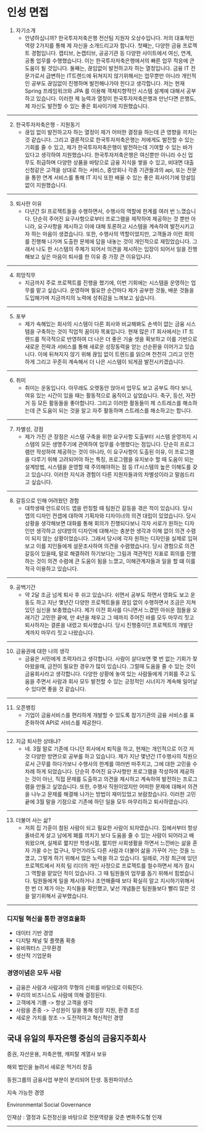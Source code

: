 # 인성 면접
1. 자기소개
	- 안녕하십니까? 한국투자저축은행 전산팀 지원자 오상수입니다. 저의 대표적인 역량 2가지를 통해 제 자신을 소개드리고자 합니다. 첫째는, 다양한 금융 프로젝트 경험입니다. 캡티브, 논캡티브, 공공기관 등 다양한 사이트에서 여신, 연계, 공통 업무를 수행했습니다. 이는 한국투자저축은행에서의 빠른 업무 적응에 큰 도움이 될 것입니다. 둘째는, 끊임없이 발전하고자 하는 열정입니다. 금융 IT 전문가로서 급변하는 IT트렌드에 뒤쳐지지 않기위해서는 업무뿐만 아니라 개인적인 공부도 끊임없이 진행하며 발전해나가야 한다고 생각합니다. 저는 현재 Spring 프레임워크와 JPA 를 이용해 객체지향적인 시스템 설계에 대해서 공부하고 있습니다. 이러한 제 능력과 열정이 한국투자저축은행과 만난다면 은행도, 제 자신도 발전할 수 있는 좋은 회사이기에 지원했습니다. 
- - - -
2. 한국투자저축은행 - 지원동기
	- 끊임 없이 발전하고자 하는 열정이 제가 어떠한 결정을 하는데 큰 영향을 끼치는 것 같습니다. 그리고 결론적으로 한국투자저축은행는 저에게도 발전할 수 있는 기회를 줄 수 있고, 제가 한국투자저축은행이 발전하는데 기여할 수 있는 바가 있다고 생각하여 지원했습니다. 한국투자저축은행은 여신뿐만 아니라 수신 업무도 취급하며 다양한 상품을 바탕으로 금융 지식을 쌓을 수 있고, 비대면 대출신청같은 고객을 상대로 하는 서비스, 중앙회나 각종 기관들과의 api, 또는 전문을 통한 연계 서비스를 통해 IT 지식 또한 배울 수 있는 좋은 회사이기에 망설임 없이 지원했습니다.  
- - - -
3. 퇴사한 이유
	- 다년간 SI 프로젝트들을 수행하면서, 수행사의 역할에 한계를 여러 번 느꼈습니다. 단순히 주어진 요구사항으로부터 프로그램을 제작하여 제공하는 것 뿐만 아니라, 요구사항을 제시하고 이에 대해 토론하고 시스템을 계속하여 발전시키고자 하는 마음이 생겼습니다. 또한, 수행사의 역할이었지만, 고객들과 이런 회의를 진행해 나가며 도출한 문제에 답을 내놓는 것이 개인적으로 재밌었습니다.  그래서 나도 한 시스템의 주체가 되어서 의견을 제시하는 입장이 되어서 일을 진행해보고 싶은 마음이 퇴사를 한 이유 중 가장 큰 이유입니다.
- - - -
4. 희망직무
	-  지금까지 주로 프로젝트를 진행을 했기에, 이번 기회에는 시스템을 운영하는 업무를 맡고 싶습니다. 운영하며 필요한 순간마다 제가 공부한 것들, 배운 것들을 도입해가며 지금까지의 노력에 성취감을 느껴보고 싶습니다.
- - - -
5. 포부
	- 제가 속해있는 회사의 시스템이 다른 회사와 비교해봐도 손색이 없는 금융 시스템을 구축하는 것이  직업적 꿈이자 목표입니다. 현재 많은 IT 회사에서는 IT 트렌드를 적극적으로 반영하여 더 나은 더 좋은 기술 셋을 확보하고 이를 기반으로 새로운 전략과 서비스를 통해 새로운 성장동력을 얻는 선순환을 이어가고 있습니다. 이에 뒤쳐지지 않기 위해 끊임 없이 트렌드를 읽으며 천천히 그리고 안전하게 그리고 꾸준히 계속해서 더 나은 시스템이 되게끔 발전시키겠습니다.
- - - -
6.  취미
	- 취미는 운동입니다. 아무래도 오랫동안 앉아서 업무도 보고 공부도 하다 보니, 여유 있는 시간이 있을 때는 활동적으로 움직이고 싶었습니다. 축구, 등산, 자전거 등 모든 활동들을 좋아합니다. 그리고 이러한 활동들이 제 스트레스를 해소하는데 큰 도움이 되는 것을 알고 자주 활동하며 스트레스를 해소하고는 합니다.
- - - -
7. 차별성, 강점
	- 제가 가진 큰 장점은 시스템 구축을 위한 요구사항 도출부터 시스템 운영까지 시스템의 모든 생명주기에 관여하여 업무를 수행했다는 점입니다.  단순히 프로그램만 작성하여 제공하는 것이 아니라, 이 요구사항이 도출된 이유, 이 프로그램을 다루기 위해 고려되어야 하는 특징, 프로그램을 유지보수 할 때 도움이 되는 설계방법, 시스템을 운영할 때 주의해야하는 점 등 IT시스템의 높은 이해도를 갖고 있습니다. 이러한 지식과 경험이 다른 지원자들과의 차별성이라고 말씀드리고 싶습니다.
- - - -
8. 갈등으로 인해 어려웠던 경험
	- 대학생때 안드로이드 앱을 런칭할 때 팀원간 갈등을 겪은 적이 있습니다. 당시 앱의 디자인 컨셉에 대하여 기획자와 디자이너의 의견 대립이 있었습니다. 당시 상황을 생각해보면 대화를 통해 회의가 진행되다보니 각자 서로가 원하는 디자인만 생각하고 상대방의 디자인에 대해서는 충분한 생각과 이해 없이 의견 수렴이 되지 않는 상황이었습니다. 그래서 당시에 각자 원하는 디자인을 실제로 입혀보고 이를 지인들에게 설문조사하여 의견을 수렴했습니다. 당시 경험으로 의견 갈등이 있을때, 말로 해결하려 하기보다는 그림과 객관적인 지표로 회의를 진행하는 것이 의견 수렴에 큰 도움이 됨을 느꼈고, 이해관계자들과 일을 할 떄 이를 적극 이용하고 있습니다.
- - - -
9. 공백기간
	- 약 2달 조금 넘게 퇴사 후 쉬고 있습니다. 쉬면서 공부도 하면서 영화도 보고 운동도 하고 지난 몇년간 다양한 프로젝트들을 끊임 없이 수행하면서 조금은 지쳐있던 심신을 보충했습니다. 제가 이전 회사를 다니면서 느겼떤 아쉬운 점들을 오래기간 고민한 끝에, 만 4년을 채우고 그 때까지 주어진 바를 모두 마무리 짓고 퇴사하자는 결론을 내렸고 퇴사했습니다. 당시 진행중이던 프로젝트의 개발단계까지 마무리 짓고 나왔습니다. 
- - - -
10. 금융권에 대한 나의 생각
	- 금융은 서민에게 조력자라고 생각합니다. 사람이 살다보면 몇 번 없는 기회가 찾아왔을때, 금전이 필요한 경우가 많이 있습니다. 그럴때 도움을 줄 수 있는 것이 금융회사라고 생각합니다. 다양한 상황에 놓여 있는 사람들에게 기회를 주고 도움을 주면서 사람과 회사 모두 발전할 수 있는 긍정적인 시너지가 계속해 일어날 수 있다면 좋을 것 같습니다.
- - - -
11. 오픈뱅킹
	- 기업이 금융서비스를 편리하게 개발할 수 있도록 참가기관의 금융 서비스를 표준화하여 API로 서비스를 제공한다.
- - - -
12. 지금 퇴사한 상태냐?
	- 네. 3월 말로 기존에 다니던 회사에서 퇴직을 하고, 현재는 개인적으로 이것 저것 다양한 방면으로 공부를 하고 있습니다.  제가 지난 몇년간 IT수행사의 직원으로서 근무를 하다가보니 수행사의 한계를 여러번 마주치고, 그에 대한 고민을 수차례 하게 되었습니다. 단순히 주어진 요구사항만 프로그램을 작성하여 제공하는 것이 아닌, 직접 문제를 도출하고 의견을 제시하고 계속하여 발전하는 프로그램을 만들고 싶었습니다. 또한, 수행사 직원이었지만 어떠한 문제에 대해서 의견을 나누고 문제를 해결해 나가는 방법이 재미있었고 보람찼습니다. 이러한 고민 끝에 3월 말을 기점으로 기존에 하던 일을 모두 마무리하고 퇴사하였습니다.
- - - -
13. 더불어 사는 삶?
	- 저희 집 가훈이 참된 사람이 되고 필요한 사람이 되자였습니다. 집에서부터 항상 올바르게 살고 남에게 폐를 끼치기 보다 도움을 줄 수 있는 사람이 되어라고 배워왔으며, 실제로 짧지만 학생시절,  짧지만 사회생활을 하면서 느낀바는 삶을 혼자 가꿀 수는 없구나, 무언가라도 다른 사람과 더불어 삶을 가꾸어 가는 것을 느꼈고, 그렇게 하기 위해서 많은 노력을 하고 있습니다. 일례로,  가장 최근에 있던 프로젝트에서 저희 팀 리더의 개인 사정으로 프로젝트를 철수하면서 제가 잠시 그 역할을 맡았던 적이 있습니다. 그 때 팀원들의 업무를 돕기 위해서 힘썼습니다. 팀원들에게 일을 제시하거나 조언해줄때 보다 확실히 알고 지시하기위해서 한 번 더 제가 아는 지식들을 확인했고, 낯선 개념들은 팀원들보다 빨리 많은 것을 알기위해서 공부했습니다. 
- - - -

### 디지털 혁신을 통한 경영효율화
 - 데이터 기반 경영
 - 디지털 채널 및 플랫폼 확충
 - 유비쿼터스 근무환경
 - 생산적 기업문화
  
### 경영이념은 모두 사람
- 금융은 사람과 사람과의 무형의 신뢰를 바탕으로 이뤄진다.
- 우리의 비즈니스도 사람에 의해 결정된다.
- 고객에게 기쁨 -> 항상 고객을 생각
- 사람을 존중 -> 구성원이 일을 통해 성장 지원, 환경 조성
- 새로운 가치를 창조 -> 도전적이고 혁신적인 경영

## 국내 유일의 투자은행 중심의 금융지주회사
증권, 자산운용, 저축은행, 캐피탈 계열사 보유

해외 법인을 늘려서 새로운 먹거리 창출 

동원그룹의 금융사업 부분이 분리되어 탄생. 동원파이낸스

지속 가능한 경영

Environmental
Social
Governance

인재상 : 열정과 도전정신을 바탕으로 전문역량을 갖춘 변화주도형 인재
- - - -
